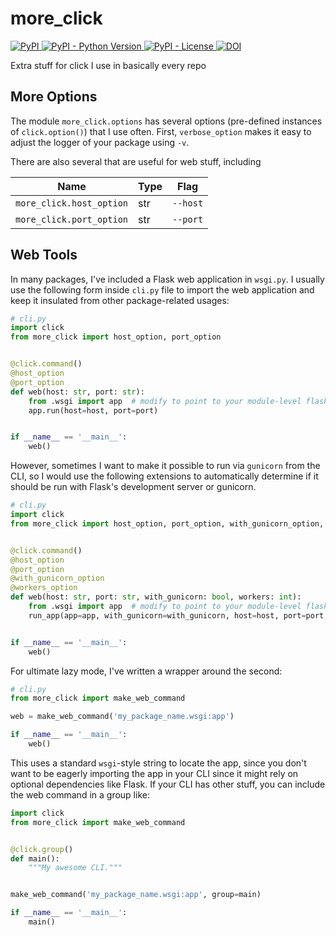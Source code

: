 # more_click

<a href="https://pypi.org/project/more_click">
    <img alt="PyPI" src="https://img.shields.io/pypi/v/more_click" />
</a>
<a href="https://pypi.org/project/more_click">
    <img alt="PyPI - Python Version" src="https://img.shields.io/pypi/pyversions/more_click" />
</a>
<a href="https://github.com/cthoyt/more_click/blob/main/LICENSE">
    <img alt="PyPI - License" src="https://img.shields.io/pypi/l/more_click" />
</a>
<a href="https://zenodo.org/badge/latestdoi/319609575">
    <img src="https://zenodo.org/badge/319609575.svg" alt="DOI">
</a>

Extra stuff for click I use in basically every repo

## More Options

The module `more_click.options` has several options (pre-defined instances of `click.option()`) that I use often. First,
`verbose_option` makes it easy to adjust the logger of your package using `-v`.

There are also several that are useful for web stuff, including

| Name                     | Type | Flag     |
| ------------------------ | ---- | -------- |
| `more_click.host_option` | str  | `--host` |
| `more_click.port_option` | str  | `--port` |

## Web Tools

In many packages, I've included a Flask web application in `wsgi.py`. I usually use the following form inside `cli.py`
file to import the web application and keep it insulated from other package-related usages:

```python
# cli.py
import click
from more_click import host_option, port_option


@click.command()
@host_option
@port_option
def web(host: str, port: str):
    from .wsgi import app  # modify to point to your module-level flask.Flask instance
    app.run(host=host, port=port)


if __name__ == '__main__':
    web()
```

However, sometimes I want to make it possible to run via `gunicorn` from the CLI, so I would use the following
extensions to automatically determine if it should be run with Flask's development server or gunicorn.

```python
# cli.py
import click
from more_click import host_option, port_option, with_gunicorn_option, workers_option, run_app


@click.command()
@host_option
@port_option
@with_gunicorn_option
@workers_option
def web(host: str, port: str, with_gunicorn: bool, workers: int):
    from .wsgi import app  # modify to point to your module-level flask.Flask instance
    run_app(app=app, with_gunicorn=with_gunicorn, host=host, port=port, workers=workers)


if __name__ == '__main__':
    web()
```

For ultimate lazy mode, I've written a wrapper around the second:

```python
# cli.py
from more_click import make_web_command

web = make_web_command('my_package_name.wsgi:app')

if __name__ == '__main__':
    web()
```

This uses a standard `wsgi`-style string to locate the app, since you don't want to be eagerly importing the app in your
CLI since it might rely on optional dependencies like Flask. If your CLI has other stuff, you can include the web
command in a group like:

```python
import click
from more_click import make_web_command


@click.group()
def main():
    """My awesome CLI."""


make_web_command('my_package_name.wsgi:app', group=main)

if __name__ == '__main__':
    main()
```
